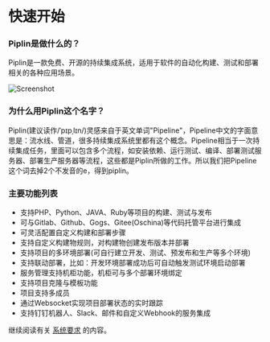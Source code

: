 # 快速开始

### Piplin是做什么的？

Piplin是一款免费、开源的持续集成系统，适用于软件的自动化构建、测试和部署相关的各种应用场景。

![Screenshot](http://www.piplin.com/img/screenshot.png?v1)

### 为什么用Piplin这个名字？

Piplin(建议读作/ˈpɪpˌlɪn/)灵感来自于英文单词"Pipeline"，Pipeline中文的字面意思是：流水线、管道，很多持续集成系统里都有这个概念。Pipeline相当于一次持续集成任务，里面可以包含多个流程，如安装依赖、运行测试、编译、部署测试服务器、部署生产服务器等流程，这些都是Piplin所做的工作。所以我们把Pipeline这个词去掉2个不发音的e，得到piplin。

### 主要功能列表

* 支持PHP、Python、JAVA、Ruby等项目的构建、测试与发布
* 可与Gitlab、Github、Gogs、Gitee(Oschina)等代码托管平台进行集成
* 可灵活配置自定义构建和部署步骤
* 支持自定义构建物规则，对构建物创建发布版本并部署
* 支持项目的多环境部署(可自行建立开发、测试、预发布和生产等多个环境)
* 支持联动部署，比如：开发环境部署成功后可自动触发测试环境启动部署
* 服务管理支持机柜功能，机柜可与多个部署环境绑定
* 支持项目克隆与模板功能
* 项目支持多成员
* 通过Websocket实现项目部署状态的实时跟踪
* 支持钉钉机器人、Slack、邮件和自定义Webhook的服务集成

继续阅读有关 [系统要求](prerequisites.md) 的内容。
